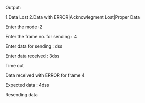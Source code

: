 Output:

1.Data Lost     2.Data with ERROR|Acknowlegment Lost|Proper Data

Enter the mode :2

Enter the frame no. for sending : 4

Enter data for sending : dss

Enter data received : 3dss

Time out

Data received with ERROR for frame 4

Expected data : 4dss

Resending data
